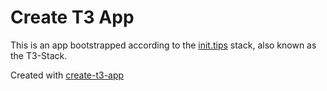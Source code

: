 # Create T3 App

This is an app bootstrapped according to the [init.tips](https://init.tips) stack, also known as the T3-Stack.

Created with [create-t3-app](https://github.com/t3-oss/create-t3-app)
